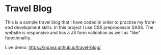 # Travel Blog
This is a sample travel blog that I have coded in order to practise my front-end development skills. In this project I use CSS preprocessor SASS.
The website is responsive and has a JS form validation as well as "like" functionality.

Live demo: https://ingava.github.io/travel-blog/ 
